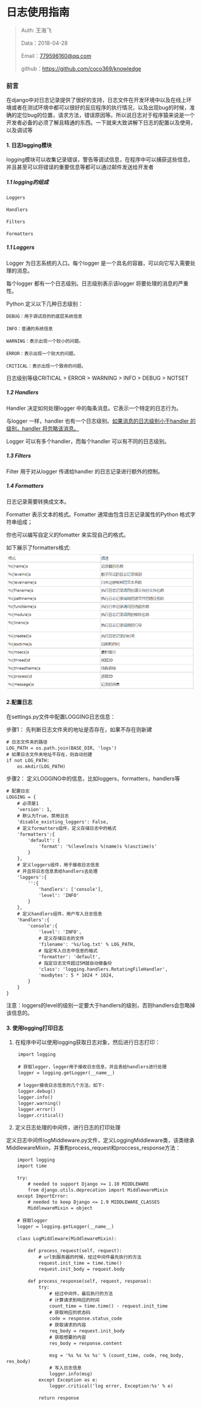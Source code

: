 
# 日志使用指南

>Auth: 王海飞
>
>Data：2018-04-28
>
>Email：779598160@qq.com
>
>github：https://github.com/coco369/knowledge 

### 前言
在django中对日志记录提供了很好的支持，日志文件在开发环境中以及在线上环境或者在测试环境中都可以很好的反应程序的执行情况，以及出现bug的时候，准确的定位bug的位置，请求方法，错误原因等。所以说日志对于程序猿来说是一个开发者必备的必须了解且精通的东西。一下就来大致讲解下日志的配置以及使用，以及调试等


#### 1. 日志logging模块

logging模块可以收集记录错误，警告等调试信息，在程序中可以捕获这些信息，并且甚至可以将错误的重要信息等都可以通过邮件发送给开发者

##### 1.1 logging的组成

	Loggers
	
	Handlers

	Filters

	Formatters

##### 1.1 Loggers
	
Logger 为日志系统的入口。每个logger 是一个具名的容器，可以向它写入需要处理的消息。

每个logger 都有一个日志级别。日志级别表示该logger 将要处理的消息的严重性。

Python 定义以下几种日志级别：

	DEBUG：用于调试目的的底层系统信息

	INFO：普通的系统信息

	WARNING：表示出现一个较小的问题。

	ERROR：表示出现一个较大的问题。

	CRITICAL：表示出现一个致命的问题。

日志级别等级CRITICAL > ERROR > WARNING > INFO > DEBUG > NOTSET

##### 1.2 Handlers

Handler 决定如何处理logger 中的每条消息。它表示一个特定的日志行为。

与logger 一样，handler 也有一个日志级别。<u>如果消息的日志级别小于handler 的级别，handler 将忽略该消息。</u>

Logger 可以有多个handler，而每个handler 可以有不同的日志级别。

##### 1.3 Filters

Filter 用于对从logger 传递给handler 的日志记录进行额外的控制。

##### 1.4 Formatters

日志记录需要转换成文本。

Formatter 表示文本的格式。Fomatter 通常由包含日志记录属性的Python 格式字符串组成；

你也可以编写自定义的fomatter 来实现自己的格式。

如下展示了formatters格式:
![图](images/django_logging_model.png)


#### 2.配置日志

在settings.py文件中配置LOGGING日志信息：

步骤1： 先判断日志文件夹的地址是否存在，如果不存在则新建
	
	# 日志文件夹的路径
	LOG_PATH = os.path.join(BASE_DIR, 'logs')
	# 如果日志文件夹地址不存在，则自动创建
	if not LOG_PATH:
	    os.mkdir(LOG_PATH)

步骤2： 定义LOGGING中的信息，比如loggers，formatters，handlers等

	# 配置日志
	LOGGING = {
	    # 必须是1
	    'version': 1,
	    # 默认为True，禁用日志
	    'disable_existing_loggers': False,
	    # 定义formatters组件，定义存储日志中的格式
	    'formatters':{
	        'default': {
	            'format': '%(levelno)s %(name)s %(asctime)s'
	        }
	    },
	    # 定义loggers组件，用于接收日志信息
	    # 并且将日志信息丢给handlers去处理
	    'loggers':{
	        '':{
	            'handlers': ['console'],
	            'level': 'INFO'
	        }
	    },
	    # 定义handlers组件，用户写入日志信息
	    'handlers':{
	        'console':{
	            'level': 'INFO',
	            # 定义存储日志的文件
	            'filename': '%s/log.txt' % LOG_PATH,
	            # 指定写入日志中信息的格式
	            'formatter': 'default',
	            # 指定日志文件超过5M就自动做备份
	            'class': 'logging.handlers.RotatingFileHandler',
	            'maxBytes': 5 * 1024 * 1024,
	        }
	    }
	}


注意：loggers的level的级别一定要大于handlers的级别，否则handlers会忽略掉该信息的。

#### 3. 使用logging打印日志

1. 在程序中可以使用logging获取日志对象，然后进行日志打印：
	
		import logging
	
		# 获取logger，logger用于接收日志信息，并且丢给handlers进行处理
		logger = logging.getLogger(__name__)
	
		# logger接收日志信息的几个方法，如下:
		logger.debug()
		logger.info()
		logger.warning()
		logger.error()
		logger.critical()

2. 定义日志处理的中间件，进行日志的打印处理

定义日志中间件logMiddleware.py文件，定义LoggingMiddleware类，该类继承MiddlewareMixin，并重构process_request和proccess_response方法：

		import logging
		import time
		
		try:
		    # needed to support Django >= 1.10 MIDDLEWARE
		    from django.utils.deprecation import MiddlewareMixin
		except ImportError:
		    # needed to keep Django <= 1.9 MIDDLEWARE_CLASSES
		    MiddlewareMixin = object
		
		# 获取logger
		logger = logging.getLogger(__name__)
		
		class LogMiddleware(MiddlewareMixin):
		
		    def process_request(self, request):
		        # url到服务器的时候，经过中间件最先执行的方法
		        request.init_time = time.time()
		        request.init_body = request.body
		
		    def process_response(self, request, response):
		        try:
		            # 经过中间件，最后执行的方法
		            # 计算请求到响应的时间
		            count_time = time.time() - request.init_time
		            # 获取响应的状态码
		            code = response.status_code
		            # 获取请求的内容
		            req_body = request.init_body
		            # 获取想要的内容
		            res_body = response.content
		
		            msg = '%s %s %s %s' % (count_time, code, req_body, res_body)
		            # 写入日志信息
		            logger.info(msg)
		        except Exception as e:
		            logger.critical('log error, Exception:%s' % e)
		
		        return response

		
